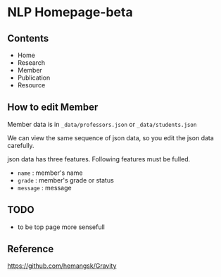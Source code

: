 # NLP Homepage-beta

## Contents
 - Home
 - Research
 - Member
 - Publication
 - Resource

## How to edit Member
Member data is in `_data/professors.json` or `_data/students.json`

We can view the same sequence of json data, so you edit the json data carefully.


json data has three features. Following features must be fulled.

 - `name` : member's name
 - `grade` : member's grade or status
 - `message` : message

## TODO
 - to be top page more sensefull

## Reference
https://github.com/hemangsk/Gravity
